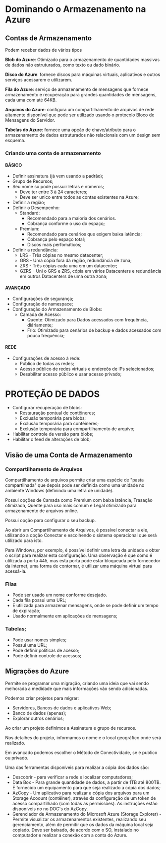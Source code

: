 # Dominando o Armazenamento na Azure

## Contas de Armazenamento

Podem receber dados de vários tipos

**Blob do Azure**: Otimizado para o armazenamento de quantidades massivas de dados não estruturados, como texto ou dado binário.

**Disco do Azure**: fornece discos para máquinas virtuais, aplicativos e outros serviços acessarem e utilizarem.

**Fila do Azure**: serviço de armazenamento de mensagens que fornece armazenamento e recuperação para grandes quantidades de mensagens, cada uma com até 64KB.

**Arquivos do Azure**: configura um compartilhamento de arquivos de rede altamente disponível que pode ser utilizado usando o protocolo Bloco de Mensagens do Servidor.

**Tabelas do Azure**: fornece uma opção de chave/atributo para o armazenamento de dados estruturados não relacionais com um design sem esquema.

### Criando uma conta de armazenamento

#### BÁSICO
 * Definir assinatura (já vem usando a padrão);
 * Grupo de Recursos;
 * Seu nome só pode possuir letras e números;
    * Deve ter entre 3 à 24 caracteres;
    * Deve ser unico entre todos as contas existentes na Azure;
 * Definir a região;
 * Definir o Desempenho:
    * Standard: 
        * Recomendado para a maioria dos cenários.
        * Cobrança conforme o uso do espaço;
    * Premium:
        * Recomendado para cenários que exigem baixa latência;
        * Cobrança pelo espaço total;
        * Discos mais perfomáticos;
 * Definir a redundância:
    * LRS - Três cópias no mesmo datacenter;
    * GRS - Uma cópia fora da região, redundância de zona;
    * ZRS - Três cópias cada uma em um datacenter;
    * GZRS - Uni o GRS e ZRS, cópia em vários Datacenters e redundância em outros Datacenters de uma outra zona;

#### AVANÇADO
 * Configurações de segurança;
 * Configuração de namespace;
 * Configuração do Armazenamento de Blobs:
    * Camada de Acesso:
        * Quente: Otimizado para Dados acessados com frequência, diáriamente;
        * Frio: Otimizado para cenários de backup e dados acessados com pouca frequência;

#### REDE
 * Configurações de acesso à rede:
    * Público de todas as redes;
    * Acesso público de redes virtuais e endereõs de IPs selecionados;
    * Desabilitar acesso público e usar acesso privado;
    
# PROTEÇÃO DE DADOS
 * Configurar recuperação de blobs:
    * Restauração pontual de contêineres;
    * Exclusão temporária para blobs;
    * Exclusão temporária para contêineres;
    * Exclusão temporária para compartilhamento de arquivo;
 * Habilitar controle de versão para blobs;
 * Habilitar o feed de alterações de blob;
 
## Visão de uma Conta de Armazenamento

### Compartilhamento de Arquivos
Compartilhamento de arquivos permite criar uma espécie de "pasta compartilhada" que depois pode ser definida como uma unidade no ambiente Windows (definindo uma letra de unidade).

Possui opções de Camada como Premium com baixa latência, Trasação otimizada, Quente para uso mais comum e Legal otimizado para armazenamento de arquivos online.

Possui opção para configurar o seu backup.

Ao abrir um Compartilhamento de Arquivos, é possível conectar a ele, utilizando a opção Conectar e escolhendo o sistema operacional que será utilizado para isto.

Para Windows, por exemplo, é possível definir uma letra da unidade e obter o script para realizar esta configuração. Uma observação é que como é utilizada a porta 445, mas esta porta pode estar bloqueada pelo fornecedor da internet, uma forma de contornar, é utilizar uma máquina virtual para acessá-la.

### Filas
 * Pode ser usado um nome conforme desejado.
 * Cada fila possui uma URL;
 * É utilizada para armazenar mensagens, onde se pode definir um tempo de expiração;
 * Usado normalmente em aplicações de mensagens; 

### Tabelas;
 * Pode usar nomes simples;
 * Possui uma URL;
 * Pode definir politicas de acesso;
 * Pode definir controle de acessos;

## Migrações do Azure

Permite se programar uma migração, criando uma ideia que vai sendo melhorada a medidade que mais informações vão sendo adicionadas.

Podemos criar projetos para migrar:
 * Servidores, Bancos de dados e aplicativos Web;
 * Banco de dados (apenas);
 * Explorar outros cenários;

Ao criar um projeto definimos a Assinatura e grupo de recursos. 

Nos detalhes do projeto, informamos o nome e o local geográfico onde será realizado.

Em avançado podemos escolher o Método de Conectividade, se é publico ou privado.

Uma das ferramentas disponíveis para realizar a cópia dos dados são:
 * Descobrir - para verificar a rede e localizar computadores;
 * Data Box - Para grande quantidade de dados, a partir de 1TB até 800TB. É fornecido um equipamento para que seja realizado a cópia dos dados;
 * AzCopy - Um aplicativo para realizar a cópia dos arquivos para um Storage Acoount (contêiner), através da configuração de um token de acesso compartilhado (com todas as permissões).
 As instruções estão disponíveis no no DOC's do AzCopy.
 * Gerenciador de Armazenamento do Microsoft Azure (Storage Explorer) - Permite visualizar os armazenamentos existentes, realizando seu gerenciamento, além de permitir que os dados da máquina local seja copiado.
 Deve ser baixado, de acordo com o SO, instalado no computador e realizar a conexão com a conta do Azure.

 